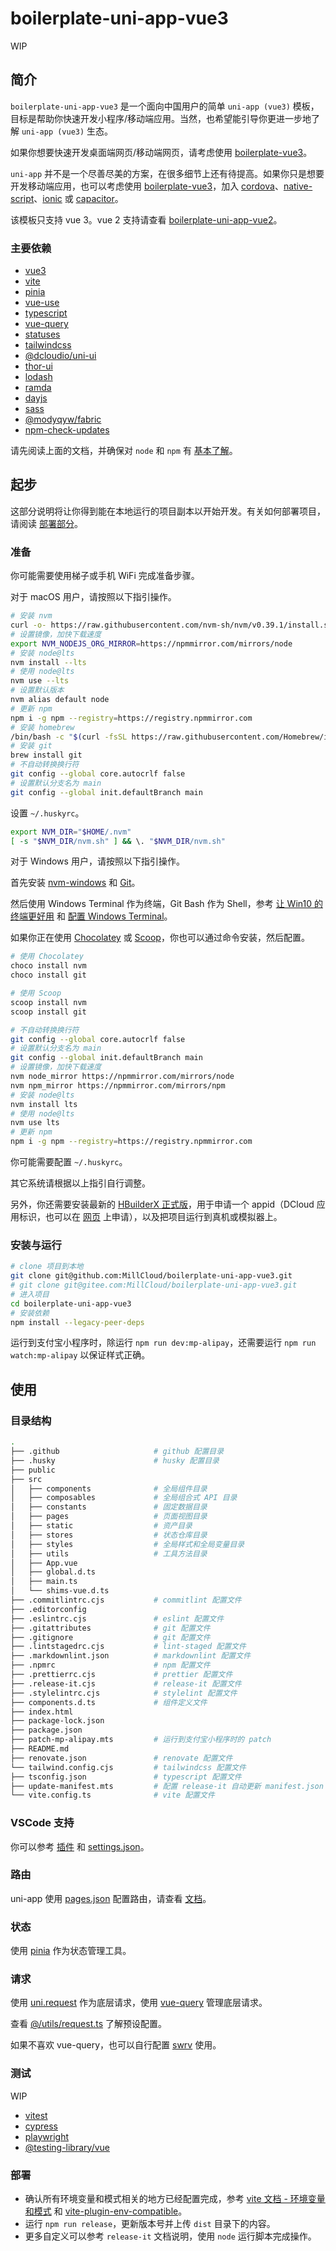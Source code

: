 # boilerplate-uni-app-vue3

WIP

## 简介

`boilerplate-uni-app-vue3` 是一个面向中国用户的简单 `uni-app (vue3)` 模板，目标是帮助你快速开发小程序/移动端应用。当然，也希望能引导你更进一步地了解 `uni-app (vue3)` 生态。

如果你想要快速开发桌面端网页/移动端网页，请考虑使用 [boilerplate-vue3](https://github.com/MillCloud/boilerplate-vue3)。

`uni-app` 并不是一个尽善尽美的方案，在很多细节上还有待提高。如果你只是想要开发移动端应用，也可以考虑使用 [boilerplate-vue3](https://github.com/MillCloud/boilerplate-vue3)，加入 [cordova](https://cordova.apache.org/)、[native-script](https://nativescript.org/)、[ionic](https://ionicframework.com/) 或 [capacitor](https://capacitorjs.com/)。

该模板只支持 vue 3。vue 2 支持请查看 [boilerplate-uni-app-vue2](https://github.com/MillCloud/boilerplate-uni-app-vue2)。

### 主要依赖

- [vue3](https://v3.cn.vuejs.org/)
- [vite](https://cn.vitejs.dev/)
- [pinia](https://pinia.esm.dev/)
- [vue-use](https://vueuse.org)
- [typescript](https://www.typescriptlang.org/zh/)
- [vue-query](https://vue-query.vercel.app/)
- [statuses](https://github.com/jshttp/statuses)
- [tailwindcss](https://tailwindcss.com/)
- [@dcloudio/uni-ui](https://github.com/dcloudio/uni-ui)
- [thor-ui](https://thorui.cn/)
- [lodash](https://lodash.com/)
- [ramda](https://ramdajs.com/)
- [dayjs](https://dayjs.gitee.io/zh-CN/)
- [sass](https://sass-lang.com/)
- [@modyqyw/fabric](https://github.com/ModyQyW/fabric)
- [npm-check-updates](https://github.com/raineorshine/npm-check-updates)

请先阅读上面的文档，并确保对 `node` 和 `npm` 有 [基本了解](http://nodejs.cn/learn)。

## 起步

这部分说明将让你得到能在本地运行的项目副本以开始开发。有关如何部署项目，请阅读 [部署部分](#部署)。

### 准备

你可能需要使用梯子或手机 WiFi 完成准备步骤。

对于 macOS 用户，请按照以下指引操作。

```sh
# 安装 nvm
curl -o- https://raw.githubusercontent.com/nvm-sh/nvm/v0.39.1/install.sh | bash
# 设置镜像，加快下载速度
export NVM_NODEJS_ORG_MIRROR=https://npmmirror.com/mirrors/node
# 安装 node@lts
nvm install --lts
# 使用 node@lts
nvm use --lts
# 设置默认版本
nvm alias default node
# 更新 npm
npm i -g npm --registry=https://registry.npmmirror.com
# 安装 homebrew
/bin/bash -c "$(curl -fsSL https://raw.githubusercontent.com/Homebrew/install/HEAD/install.sh)"
# 安装 git
brew install git
# 不自动转换换行符
git config --global core.autocrlf false
# 设置默认分支名为 main
git config --global init.defaultBranch main

```

设置 `~/.huskyrc`。

```sh
export NVM_DIR="$HOME/.nvm"
[ -s "$NVM_DIR/nvm.sh" ] && \. "$NVM_DIR/nvm.sh"

```

对于 Windows 用户，请按照以下指引操作。

首先安装 [nvm-windows](https://github.com/coreybutler/nvm-windows/releases/download/1.1.8/nvm-setup.zip) 和 [Git](https://git-scm.com/downloads)。

然后使用 Windows Terminal 作为终端，Git Bash 作为 Shell，参考 [让 Win10 的终端更好用](https://sspai.com/post/63814) 和 [配置 Windows Terminal](https://sspai.com/post/62167)。

如果你正在使用 [Chocolatey](https://chocolatey.org/) 或 [Scoop](https://scoop.sh/)，你也可以通过命令安装，然后配置。

```sh
# 使用 Chocolatey
choco install nvm
choco install git

# 使用 Scoop
scoop install nvm
scoop install git

# 不自动转换换行符
git config --global core.autocrlf false
# 设置默认分支名为 main
git config --global init.defaultBranch main
# 设置镜像，加快下载速度
nvm node_mirror https://npmmirror.com/mirrors/node
nvm npm_mirror https://npmmirror.com/mirrors/npm
# 安装 node@lts
nvm install lts
# 使用 node@lts
nvm use lts
# 更新 npm
npm i -g npm --registry=https://registry.npmmirror.com

```

你可能需要配置 `~/.huskyrc`。

其它系统请根据以上指引自行调整。

另外，你还需要安装最新的 [HBuilderX 正式版](https://www.dcloud.io/hbuilderx.html)，用于申请一个 appid（DCloud 应用标识，也可以在 [网页](https://dev.dcloud.net.cn/) 上申请），以及把项目运行到真机或模拟器上。

### 安装与运行

```sh
# clone 项目到本地
git clone git@github.com:MillCloud/boilerplate-uni-app-vue3.git
# git clone git@gitee.com:MillCloud/boilerplate-uni-app-vue3.git
# 进入项目
cd boilerplate-uni-app-vue3
# 安装依赖
npm install --legacy-peer-deps

```

运行到支付宝小程序时，除运行 `npm run dev:mp-alipay`，还需要运行 `npm run watch:mp-alipay` 以保证样式正确。

## 使用

### 目录结构

```sh
.
├── .github                     # github 配置目录
├── .husky                      # husky 配置目录
├── public
├── src
│   ├── components              # 全局组件目录
│   ├── composables             # 全局组合式 API 目录
│   ├── constants               # 固定数据目录
│   ├── pages                   # 页面视图目录
│   ├── static                  # 资产目录
│   ├── stores                  # 状态仓库目录
│   ├── styles                  # 全局样式和全局变量目录
│   ├── utils                   # 工具方法目录
│   ├── App.vue
│   ├── global.d.ts
│   ├── main.ts
│   └── shims-vue.d.ts
├── .commitlintrc.cjs           # commitlint 配置文件
├── .editorconfig
├── .eslintrc.cjs               # eslint 配置文件
├── .gitattributes              # git 配置文件
├── .gitignore                  # git 配置文件
├── .lintstagedrc.cjs           # lint-staged 配置文件
├── .markdownlint.json          # markdownlint 配置文件
├── .npmrc                      # npm 配置文件
├── .prettierrc.cjs             # prettier 配置文件
├── .release-it.cjs             # release-it 配置文件
├── .stylelintrc.cjs            # stylelint 配置文件
├── components.d.ts             # 组件定义文件
├── index.html
├── package-lock.json
├── package.json
├── patch-mp-alipay.mts         # 运行到支付宝小程序时的 patch
├── README.md
├── renovate.json               # renovate 配置文件
└── tailwind.config.cjs         # tailwindcss 配置文件
├── tsconfig.json               # typescript 配置文件
├── update-manifest.mts         # 配置 release-it 自动更新 manifest.json 的文件
└── vite.config.ts              # vite 配置文件
```

### VSCode 支持

你可以参考 [插件](https://modyqyw.top/summarize/environment/#%E6%8F%92%E4%BB%B6) 和 [settings.json](https://modyqyw.top/summarize/environment/#settings-json)。

### 路由

uni-app 使用 [pages.json](./src/pages.json) 配置路由，请查看 [文档](https://uniapp.dcloud.io/collocation/pages)。

### 状态

使用 [pinia](https://pinia.vuejs.org/) 作为状态管理工具。

### 请求

使用 [uni.request](https://uniapp.dcloud.io/api/request/request.html) 作为底层请求，使用 [vue-query](https://vue-query.vercel.app/) 管理底层请求。

查看 [@/utils/request.ts](./src/utils/request.ts) 了解预设配置。

如果不喜欢 vue-query，也可以自行配置 [swrv](https://github.com/Kong/swrv) 使用。

### 测试

WIP

- [vitest](https://vitest.dev/)
- [cypress](https://www.cypress.io/)
- [playwright](https://playwright.dev/)
- [@testing-library/vue](https://testing-library.com/docs/vue-testing-library/intro/)

### 部署

- 确认所有环境变量和模式相关的地方已经配置完成，参考 [vite 文档 - 环境变量和模式](https://cn.vitejs.dev/guide/env-and-mode.html) 和 [vite-plugin-env-compatible](https://github.com/IndexXuan/vite-plugin-env-compatible)。
- 运行 `npm run release`，更新版本号并上传 `dist` 目录下的内容。
- 更多自定义可以参考 `release-it` 文档说明，使用 `node` 运行脚本完成操作。
